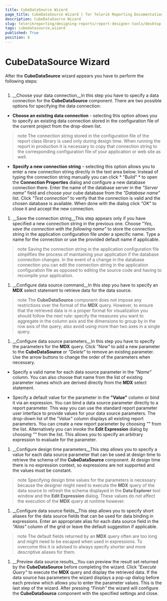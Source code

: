```yaml
---
title: CubeDataSource Wizard
page_title: CubeDataSource Wizard | for Telerik Reporting Documentation
description: CubeDataSource Wizard
slug: telerikreporting/designing-reports/report-designer-tools/desktop-designers/tools/data-source-wizards/cubedatasource-wizard
tags: cubedatasource,wizard
published: True
position: 8
---
```


# CubeDataSource Wizard



After the __CubeDataSource__ wizard appears you have to perform the following steps:
      

## 

1. __Choose your data connection__In this step you have to specify a data connection for the __CubeDataSource__
              component. There are two possible options for specifying the data connection:
            

* __Choose an existing data connection__ - selecting this option allows
                  you to specify an existing data connection stored in the configuration file of the current
                  project from the drop-down list.
                

>note The connection string stored in the configuration file of the report class library is
                    used only during design time. When running the report in production it is necessary to
                    copy that connection string to the corresponding configuration file of your application
                    or web site as well.
>


* __Specify a new connection string__ – selecting this option allows you
                  to enter a new connection string directly in the text area below.
                Instead of typing the connection string manually you can click *
                    "Build"
                  * to open the __Connection Properties__ dialog and
                  configure a new database connection there.
                Enter the name of the database server in the *"Server name"*
                  field and choose your cube database from the *"Database name"*
                  list. Click *"Test connection"* to verify that the connection
                  is valid and the chosen database is available. When done with the dialog click *"OK"* to close it and accept the new connection.
                

1. __Save the connection string__This step appears only if you have specified a new connection string in the previous one. Choose
              *"Yes, save the connection with the following name"* to store the
              connection string in the application configuration file under a specific name. Type a name for
              the connection or use the provided default name if applicable.
            

>note Saving the connection string in the application configuration file simplifies the process of
                maintaining your application if the database connection changes. In the event of a change in
                the database connection you can edit the connection string in the application configuration
                file as opposed to editing the source code and having to recompile your application.
>


1. __Configure data source command__In this step you have to specify an __MDX__ select statement to retrieve
              data for the data source.
            

>note The __CubeDataSource__ component does not impose any restrictions over the
                format of the __MDX__ query. However, to ensure that the retrieved data is
                in a proper format for visualization you should follow the next rule: specify the measures you
                want to aggregate in the column axis and the dimensions to group by in the row axis of the query;
                also avoid using more than two axes in a single query.
>


1. __Configure data source parameters__In this step you have to specify the parameters for the __MDX__ query. Click
              *"New"* to add a new parameter to the __CubeDataSource__
              or *"Delete"* to remove an existing parameter. Use the arrow buttons
              to change the order of the parameters when necessary.
            

* Specify a valid name for each data source parameter in the *"Name"*
                  column. You can also choose that name from the list of existing parameter names which are
                  derived directly from the __MDX__ select statement.
                

* Specify a default value for the parameter in the __"Value"__ column
                  or bind it via an expression.
                You can bind a data source parameter directly to a report parameter. This way you can use the standard
              report parameter user interface to provide values for your data source parameters. The drop-down list
              of the *"Value"* column displays all existing report parameters. You can
              create a new report parameter by choosing *"<New Report Parameter>"*
              from the list. Alternatively you can invoke the __Edit Expression__ dialog by
              choosing *"<Expression>"* from the list. This allows you to specify
              an arbitrary expression to evaluate for the parameter.
            

1. __Configure design time parameters__This step allows you to specify a value for each data source parameter that can be used at design
              time to retrieve the schema of the __CubeDataSource__ component. At design time there is no expression context, so expressions are not supported and the values must be constant.
            

>note Specifying design time values for the parameters is necessary because the designer might need
                to execute the __MDX__ query of the data source to refresh the schema
                displayed in the __Data Explorer__ tool window and the __Edit Expression__ dialog. These values do not affect the execution of the __MDX__ query at runtime however.
>


1. __Configure data source fields__This step allows you to specify short aliases for the data source fields that can be used for data
              binding in expressions. Enter an appropriate alias for each data source field in the *"Alias"* column of the grid or leave the default suggestion if applicable.
            

>note The default fields returned by an __MDX__ query often are too long and
                might need to be escaped when used in expressions. To overcome this it is advised to always
                specify shorter and more descriptive aliases for them.
>


1. __Preview data source results__You can preview the result set returned by the __CubeDataSource__ before
              completing the wizard. Click *"Execute Query"* to execute the
              __MDX__ query and display the retrieved data.
            If the data source has parameters the wizard displays a pop-up dialog before each preview which
              allows you to enter the parameter values.
            This is the last step of the wizard. After pressing *"Finish"* the
              wizard will configure the __CubeDataSource__ component with the specified
              settings and close.
            
